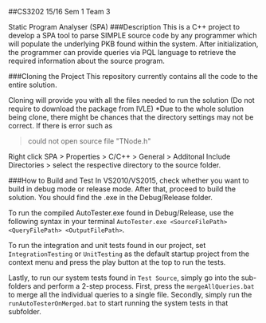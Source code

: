 ##CS3202 15/16 Sem 1 Team 3 

Static Program Analyser (SPA)
###Description
This is a C++ project to develop a SPA tool to parse SIMPLE source code by any programmer which will populate the underlying PKB found within the system. After initialization, the programmer can provide queries via PQL language to retrieve the required information about the source program.

###Cloning the Project
This repository currently contains all the code to the entire solution.

Cloning will provide you with all the files needed to run the solution (Do not require to download the package from IVLE)
*Due to the whole solution being clone, there might be chances that the directory settings may not be correct.
If there is error such as 
>could not open source file "TNode.h"

Right click SPA > Properties > C/C++ > General > Additonal Include Directories > select the respective directory to the source folder.

###How to Build and Test
In VS2010/VS2015, check whether you want to build in debug mode or release mode. After that, proceed to build the solution. You should find the .exe in the Debug/Release folder.

To run the compiled AutoTester.exe found in Debug/Release, use the following syntax in your terminal `AutoTester.exe <SourceFilePath> <QueryFilePath> <OutputFilePath>`.

To run the integration and unit tests found in our project, set `IntegrationTesting` or `UnitTesting` as the default startup project from the context menu and press the play button at the top to run the tests. 

Lastly, to run our system tests found in `Test Source`, simply go into the sub-folders and perform a 2-step process. First, press the `mergeAllQueries.bat` to merge all the individual queries to a single file. Secondly, simply run the `runAutoTesterOnMerged.bat` to start running the system tests in that subfolder.
